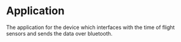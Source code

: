 # Application

The application for the device which interfaces with the time of flight sensors and sends the data over bluetooth.
